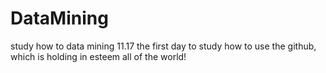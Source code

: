 # DataMining
study how to data mining
11.17 the first day to study how to use the github, which is holding in esteem all of the world!
